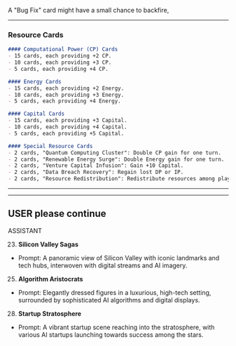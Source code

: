  A "Bug Fix" card might have a small chance to backfire, 
 
---


### Resource Cards

```markdown
#### Computational Power (CP) Cards
- 15 cards, each providing +2 CP.
- 10 cards, each providing +3 CP.
- 5 cards, each providing +4 CP.

#### Energy Cards
- 15 cards, each providing +2 Energy.
- 10 cards, each providing +3 Energy.
- 5 cards, each providing +4 Energy.

#### Capital Cards
- 15 cards, each providing +3 Capital.
- 10 cards, each providing +4 Capital.
- 5 cards, each providing +5 Capital.

#### Special Resource Cards
- 2 cards, "Quantum Computing Cluster": Double CP gain for one turn.
- 2 cards, "Renewable Energy Surge": Double Energy gain for one turn.
- 2 cards, "Venture Capital Infusion": Gain +10 Capital.
- 2 cards, "Data Breach Recovery": Regain lost DP or IP.
- 2 cards, "Resource Redistribution": Redistribute resources among players.
```


---




--------------------------------------------------------------------------------
USER
please continue
--------------------------------------------------------------------------------
ASSISTANT


23. **Silicon Valley Sagas**
   - Prompt: A panoramic view of Silicon Valley with iconic landmarks and tech hubs, interwoven with digital streams and AI imagery.

25. **Algorithm Aristocrats**
   - Prompt: Elegantly dressed figures in a luxurious, high-tech setting, surrounded by sophisticated AI algorithms and digital displays.

28. **Startup Stratosphere**
   - Prompt: A vibrant startup scene reaching into the stratosphere, with various AI startups launching towards success among the stars.

